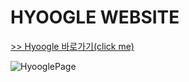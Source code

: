 # HYOOGLE WEBSITE
[>> Hyoogle 바로가기(click me)](https://hyoogle-website.hyodii.repl.co/)
<br>

![HyooglePage](https://user-images.githubusercontent.com/87711421/139528314-5a8593d6-8294-43fd-b802-184b3a39f9ee.JPG)
